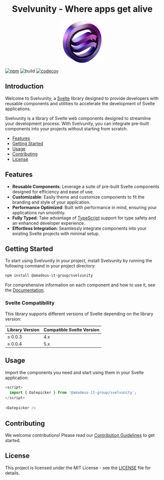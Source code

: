 <h1 align="center">Svelvunity - Where apps get alive</h1>

<p align="center">
  <img src="../src/lib/assets/images/svelvunity-logo.png" alt="svelte-logo" width="140px" height="140px"/>
</p>

[![npm](https://img.shields.io/npm/v/@amadeus-it-group/svelvunity)](https://www.npmjs.com/package/@amadeus-it-group/svelvunity)
![build](https://github.com/AmadeusITGroup/Svelvunity/workflows/ci/badge.svg)
[![codecov](https://codecov.io/gh/AmadeusITGroup/Svelvunity/branch/main/graph/badge.svg)](https://codecov.io/gh/AmadeusITGroup/Svelvunity)

## Introduction

Welcome to Svelvunity, a [Svelte](https://svelte.dev/) library designed to provide developers with reusable components and utilities to accelerate the development of Svelte applications.

Svelvunity is a library of Svelte web components designed to streamline your development process. With Svelvunity, you can integrate pre-built components into your projects without starting from scratch.

- [Features](#features)
- [Getting Started](#getting-started)
- [Usage](#usage)
- [Contributing](#contributing)
- [License](#license)

## Features

- **Reusable Components**: Leverage a suite of pre-built Svelte components designed for efficiency and ease of use.
- **Customizable**: Easily theme and customize components to fit the branding and style of your application.
- **Performance Optimized**: Built with performance in mind, ensuring your applications run smoothly.
- **Fully Typed**: Take advantage of [TypeScript](https://typescriptlang.org/) support for type safety and an enhanced developer experience.
- **Effortless Integration**: Seamlessly integrate components into your existing Svelte projects with minimal setup.

## Getting Started

To start using Svelvunity in your project, install Svelvunity by running the following command in your project directory:

```bash
npm install @amadeus-it-group/svelvunity
```

For comprehensive information on each component and how to use it, see the [Documentation](https://amadeusitgroup.github.io/Svelvunity/).

### Svelte Compatibility

This library supports different versions of Svelte depending on the library version:

| Library Version | Compatible Svelte Version |
| --------------- | ------------------------- |
| ≤ 0.0.3         | 4.x                       |
| ≥ 0.0.4         | 5.x                       |

## Usage

Import the components you need and start using them in your Svelte application:

```typescript
<script>
  import { Datepicker } from '@amadeus-it-group/svelvunity';
</script>

<Datepicker />
```

## Contributing

We welcome contributions! Please read our [Contribution Guidelines](../CONTRIBUTING.md) to get started.

## License

This project is licensed under the MIT License - see the [LICENSE](../LICENSE) file for details.

